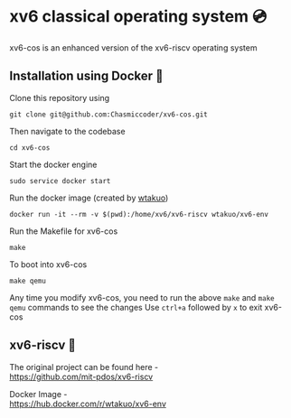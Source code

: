 # xv6 classical operating system 💿
xv6-cos is an enhanced version of the xv6-riscv operating system


## Installation using Docker 🐳

Clone this repository using

    git clone git@github.com:Chasmiccoder/xv6-cos.git

Then navigate to the codebase

    cd xv6-cos

Start the docker engine

    sudo service docker start

Run the docker image (created by [wtakuo](https://hub.docker.com/r/wtakuo/xv6-env))

    docker run -it --rm -v $(pwd):/home/xv6/xv6-riscv wtakuo/xv6-env

Run the Makefile for xv6-cos

    make

To boot into xv6-cos

    make qemu

Any time you modify xv6-cos, you need to run the above `make` and `make qemu` commands to see the changes
Use `ctrl+a` followed by `x` to exit xv6-cos

## xv6-riscv 💽
The original project can be found here -  
https://github.com/mit-pdos/xv6-riscv

Docker Image -  
https://hub.docker.com/r/wtakuo/xv6-env

<!-- 

xv6 password is "xv6" 

-->